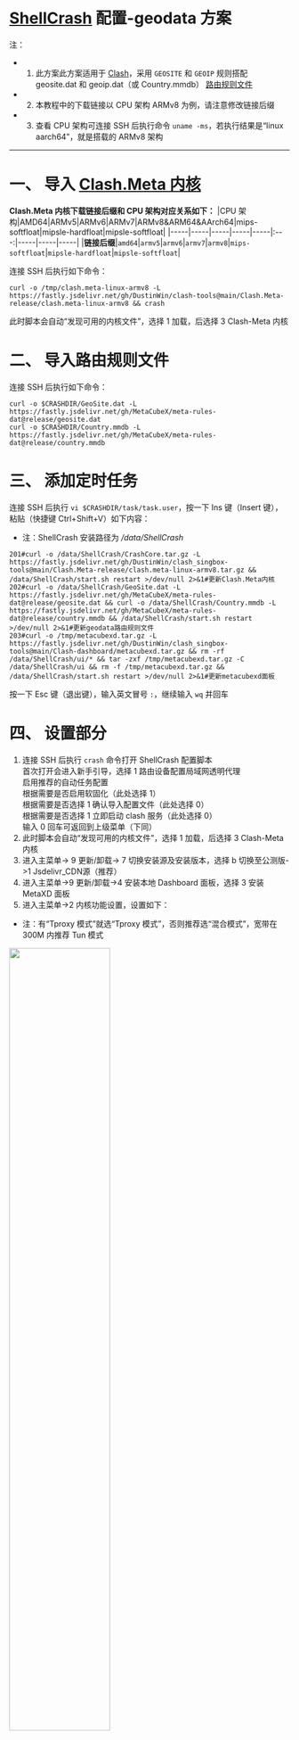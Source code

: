 # [ShellCrash](https://github.com/juewuy/ShellCrash) 配置-geodata 方案
注：
- 1. 此方案此方案适用于 [Clash](https://github.com/Dreamacro/clash)，采用 `GEOSITE` 和 `GEOIP` 规则搭配 geosite.dat 和 geoip.dat（或 Country.mmdb） [路由规则文件](https://github.com/MetaCubeX/meta-rules-dat)
- 2. 本教程中的下载链接以 CPU 架构 ARMv8 为例，请注意修改链接后缀
- 3. 查看 CPU 架构可连接 SSH 后执行命令 `uname -ms`，若执行结果是“linux aarch64”，就是搭载的 ARMv8 架构
---
# 一、 导入 [Clash.Meta 内核](https://github.com/MetaCubeX/mihomo)
**Clash.Meta 内核下载链接后缀和 CPU 架构对应关系如下：**
|CPU 架构|AMD64|ARMv5|ARMv6|ARMv7|ARMv8&ARM64&AArch64|mips-softfloat|mipsle-hardfloat|mipsle-softfloat|
|-----|-----|-----|-----|-----|:---:|-----|-----|-----|
|**链接后缀**|`amd64`|`armv5`|`armv6`|`armv7`|`armv8`|`mips-softfloat`|`mipsle-hardfloat`|`mipsle-softfloat`|

连接 SSH 后执行如下命令：
```
curl -o /tmp/clash.meta-linux-armv8 -L https://fastly.jsdelivr.net/gh/DustinWin/clash-tools@main/Clash.Meta-release/clash.meta-linux-armv8 && crash
```
此时脚本会自动“发现可用的内核文件”，选择 1 加载，后选择 3 Clash-Meta 内核
# 二、 导入路由规则文件
连接 SSH 后执行如下命令：
```
curl -o $CRASHDIR/GeoSite.dat -L https://fastly.jsdelivr.net/gh/MetaCubeX/meta-rules-dat@release/geosite.dat
curl -o $CRASHDIR/Country.mmdb -L https://fastly.jsdelivr.net/gh/MetaCubeX/meta-rules-dat@release/country.mmdb
```
# 三、 添加定时任务
连接 SSH 后执行 `vi $CRASHDIR/task/task.user`，按一下 Ins 键（Insert 键），粘贴（快捷键 Ctrl+Shift+V）如下内容：
- 注：ShellCrash 安装路径为 */data/ShellCrash*

```
201#curl -o /data/ShellCrash/CrashCore.tar.gz -L https://fastly.jsdelivr.net/gh/DustinWin/clash_singbox-tools@main/Clash.Meta-release/clash.meta-linux-armv8.tar.gz && /data/ShellCrash/start.sh restart >/dev/null 2>&1#更新Clash.Meta内核
202#curl -o /data/ShellCrash/GeoSite.dat -L https://fastly.jsdelivr.net/gh/MetaCubeX/meta-rules-dat@release/geosite.dat && curl -o /data/ShellCrash/Country.mmdb -L https://fastly.jsdelivr.net/gh/MetaCubeX/meta-rules-dat@release/country.mmdb && /data/ShellCrash/start.sh restart >/dev/null 2>&1#更新geodata路由规则文件
203#curl -o /tmp/metacubexd.tar.gz -L https://fastly.jsdelivr.net/gh/DustinWin/clash_singbox-tools@main/Clash-dashboard/metacubexd.tar.gz && rm -rf /data/ShellCrash/ui/* && tar -zxf /tmp/metacubexd.tar.gz -C /data/ShellCrash/ui && rm -f /tmp/metacubexd.tar.gz && /data/ShellCrash/start.sh restart >/dev/null 2>&1#更新metacubexd面板
```
按一下 Esc 键（退出键），输入英文冒号 `:`，继续输入 `wq` 并回车
# 四、 设置部分
1. 连接 SSH 后执行 `crash` 命令打开 ShellCrash 配置脚本  
首次打开会进入新手引导，选择 1 路由设备配置局域网透明代理  
启用推荐的自动任务配置  
根据需要是否启用软固化（此处选择 1）  
根据需要是否选择 1 确认导入配置文件（此处选择 0）  
根据需要是否选择 1 立即启动 clash 服务（此处选择 0）  
输入 0 回车可返回到上级菜单（下同）  
3. 此时脚本会自动“发现可用的内核文件”，选择 1 加载，后选择 3 Clash-Meta 内核
4. 进入主菜单-> 9 更新/卸载-> 7 切换安装源及安装版本，选择 b 切换至公测版->1 Jsdelivr_CDN源（推荐）
5. 进入主菜单->9 更新/卸载->4 安装本地 Dashboard 面板，选择 3 安装 MetaXD 面板
6. 进入主菜单->2 内核功能设置，设置如下：
- 注：有“Tproxy 模式”就选“Tproxy 模式”，否则推荐选“混合模式”，宽带在 300M 内推荐 Tun 模式  
<img src="https://github.com/DustinWin/clash-tutorials/assets/45238096/717281f6-8cc9-4379-88ef-77a699f58deb" width="60%"/>

6. 进入主菜单->4 内核启动设置，选择 1 允许 ShellCrash 开机启动（若重启路由器后服务没有自动运行，可“设置自启延时”为 30 秒）
7. 进入主菜单->5 配置自动任务->1 添加自动任务，可以看到末尾就有上述添加的定时任务，输入对应的数字并回车后可设置执行条件
8. 进入主菜单->7 内核进阶设置->6 配置内置 DNS 服务，选择 4 一键配置加密（推荐）
9. 进入主菜单->6 导入配置文件->2 在线获取完整配置文件，粘贴《[生成带有自定义策略组和规则的 Clash 配置文件直链-geodata 方案](https://github.com/DustinWin/clash_singbox-tutorials/blob/main/%E6%95%99%E7%A8%8B%E5%90%88%E9%9B%86/Clash/%E5%9F%BA%E7%A1%80%E7%AF%87/%E7%94%9F%E6%88%90%E5%B8%A6%E6%9C%89%E8%87%AA%E5%AE%9A%E4%B9%89%E7%AD%96%E7%95%A5%E7%BB%84%E5%92%8C%E8%A7%84%E5%88%99%E7%9A%84%20Clash%20%E9%85%8D%E7%BD%AE%E6%96%87%E4%BB%B6%E7%9B%B4%E9%93%BE-geodata%20%E6%96%B9%E6%A1%88.md)》中生成的配置文件 .yaml 文件直链，启动服务即可
10. 访问 Dashboard 面板 [http://192.168.31.1:9999/ui](http://192.168.31.1:9999/ui)，首次打开需要添加“后端地址”，输入 `http://192.168.31.1:9999` 并点击“添加”即可  
<img src="https://github.com/DustinWin/clash-tutorials/assets/45238096/91ebae62-df79-4d1d-9998-d47adb69cf43" width="60%"/>

11. 进入 Dashboard 面板->代理->代理提供者，点击“转圈图标”（Update），也可手动更新节点
